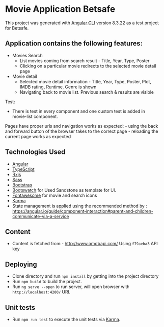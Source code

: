 # Movie Application Betsafe

This project was generated with [Angular CLI](https://github.com/angular/angular-cli) version 8.3.22 as a test project for Betsafe.

## Application contains the following features:

- Movies Search
	- List movies coming from search result - Title, Year, Type, Poster
	- Clicking on a particular movie redirects to the selected movie detail page
- Movie detail
	- Selected movie detail information - Title, Year, Type, Poster, Plot, IMDB rating, Runtime, Genre is shown
	- Navigating back to movie list. Previous search & results are visible

Test:
  - There is test in every component and one custom test is added in movie-list component.

Pages have proper urls and navigation works as expected:
	- using the back and forward button of the browser takes to the correct page
	- reloading the current page works as expected


## Technologies Used

  - [Angular](https://angular.io/)
  - [TypeScript](https://www.typescriptlang.org/)
  - [Rxjs](https://github.com/ReactiveX/rxjs)
  - [Sass](http://sass-lang.com/)
  - [Bootstrap](https://getbootstrap.com/)
  - [Bootswatch](https://bootswatch.com/) for Used Sandstone as template for UI.
  - [Fontawesome](https://www.npmjs.com/package/font-awesome) for movie and search icons
  - [Karma](https://karma-runner.github.io)
  - State management is applied using the recommended method by : https://angular.io/guide/component-interaction#parent-and-children-communicate-via-a-service

## Content
  - Content is fetched from - http://www.omdbapi.com/ Using `f79aeba3` API key 

## Deploying
  - Clone directory and run `npm install` by getting into the project directory 
  - Run `npm build` to build the project.
  - Run `ng serve --open` to run server, will open browser with `http://localhost:4200/` URl.


## Unit tests 
  - Run `npm run test` to execute the unit tests via [Karma](https://karma-runner.github.io).
